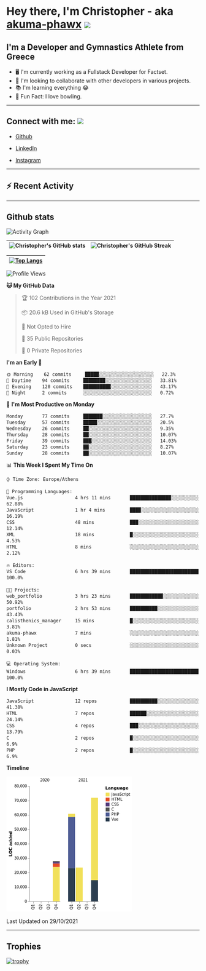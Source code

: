 # Hey there, I'm Christopher - aka [akuma-phawx](https://github.com/akuma-phawx) <img src = "https://raw.githubusercontent.com/MartinHeinz/MartinHeinz/master/wave.gif" width = 50px>

## I'm a Developer and Gymnastics Athlete from Greece

- 🖥️ I'm currently working as a Fullstack Developer for Factset.
- 🤲 I'm looking to collaborate with other developers in various projects.
- 📚 I'm learning everything 😂
- 🎳 Fun Fact: I love bowling.

---

## Connect with me: <img src='https://raw.githubusercontent.com/ShahriarShafin/ShahriarShafin/main/Assets/handshake.gif' width="100px">

- [Github](https://github.com/akuma-phawx)

- [LinkedIn](https://www.linkedin.com/in/christopher-vradis-3b9a68151/)

- [Instagram](https://www.instagram.com/chris.vrd_sw/)

---

## ⚡ Recent Activity

<!--START_SECTION:activity-->
<!--END_SECTION:activity-->

---

## Github stats

![Activity Graph](https://activity-graph.herokuapp.com/graph?username=akuma-phawx&theme=dracula)

| ![Christopher's GitHub stats](https://github-readme-stats.vercel.app/api?username=akuma-phawx&show_icons=true&theme=dracula) | ![Christopher's GitHub Streak](https://github-readme-streak-stats.herokuapp.com/?user=akuma-phawx&theme=dracula) |
| ---------------------------------------------------------------------------------------------------------------------------- | ---------------------------------------------------------------------------------------------------------------- |

| [![Top Langs](https://github-readme-stats.vercel.app/api/top-langs/?username=akuma-phawx&show_icons=true&theme=radical)](https://github.com/akuma-phawx/github-readme-stats) |
| ---------------------------------------------------------------------------------------------------------------------------------------------------------------------------- |

<!--START_SECTION:waka-->
![Profile Views](http://img.shields.io/badge/Profile%20Views-1-blue)

**🐱 My GitHub Data** 

> 🏆 102 Contributions in the Year 2021
 > 
> 📦 20.6 kB Used in GitHub's Storage 
 > 
> 🚫 Not Opted to Hire
 > 
> 📜 35 Public Repositories 
 > 
> 🔑 0 Private Repositories  
 > 
**I'm an Early 🐤** 

```text
🌞 Morning    62 commits     █████░░░░░░░░░░░░░░░░░░░░   22.3% 
🌆 Daytime    94 commits     ████████░░░░░░░░░░░░░░░░░   33.81% 
🌃 Evening    120 commits    ██████████░░░░░░░░░░░░░░░   43.17% 
🌙 Night      2 commits      ░░░░░░░░░░░░░░░░░░░░░░░░░   0.72%

```
📅 **I'm Most Productive on Monday** 

```text
Monday       77 commits     ███████░░░░░░░░░░░░░░░░░░   27.7% 
Tuesday      57 commits     █████░░░░░░░░░░░░░░░░░░░░   20.5% 
Wednesday    26 commits     ██░░░░░░░░░░░░░░░░░░░░░░░   9.35% 
Thursday     28 commits     ██░░░░░░░░░░░░░░░░░░░░░░░   10.07% 
Friday       39 commits     ███░░░░░░░░░░░░░░░░░░░░░░   14.03% 
Saturday     23 commits     ██░░░░░░░░░░░░░░░░░░░░░░░   8.27% 
Sunday       28 commits     ██░░░░░░░░░░░░░░░░░░░░░░░   10.07%

```


📊 **This Week I Spent My Time On** 

```text
⌚︎ Time Zone: Europe/Athens

💬 Programming Languages: 
Vue.js                   4 hrs 11 mins       ███████████████░░░░░░░░░░   62.88% 
JavaScript               1 hr 4 mins         ████░░░░░░░░░░░░░░░░░░░░░   16.19% 
CSS                      48 mins             ███░░░░░░░░░░░░░░░░░░░░░░   12.14% 
XML                      18 mins             █░░░░░░░░░░░░░░░░░░░░░░░░   4.53% 
HTML                     8 mins              ░░░░░░░░░░░░░░░░░░░░░░░░░   2.12%

🔥 Editors: 
VS Code                  6 hrs 39 mins       █████████████████████████   100.0%

🐱‍💻 Projects: 
web_portfolio            3 hrs 23 mins       ████████████░░░░░░░░░░░░░   50.92% 
portfolio                2 hrs 53 mins       ██████████░░░░░░░░░░░░░░░   43.43% 
calisthenics_manager     15 mins             █░░░░░░░░░░░░░░░░░░░░░░░░   3.81% 
akuma-phawx              7 mins              ░░░░░░░░░░░░░░░░░░░░░░░░░   1.81% 
Unknown Project          0 secs              ░░░░░░░░░░░░░░░░░░░░░░░░░   0.03%

💻 Operating System: 
Windows                  6 hrs 39 mins       █████████████████████████   100.0%

```

**I Mostly Code in JavaScript** 

```text
JavaScript               12 repos            ██████████░░░░░░░░░░░░░░░   41.38% 
HTML                     7 repos             ██████░░░░░░░░░░░░░░░░░░░   24.14% 
CSS                      4 repos             ███░░░░░░░░░░░░░░░░░░░░░░   13.79% 
C                        2 repos             █░░░░░░░░░░░░░░░░░░░░░░░░   6.9% 
PHP                      2 repos             █░░░░░░░░░░░░░░░░░░░░░░░░   6.9%

```


**Timeline**

![Chart not found](https://raw.githubusercontent.com/akuma-phawx/akuma-phawx/main/charts/bar_graph.png) 


 Last Updated on 29/10/2021
<!--END_SECTION:waka-->

---

## Trophies

[![trophy](https://github-profile-trophy.vercel.app/?username=akuma-phawx&theme=onedark)](https://github.com/ryo-ma/github-profile-trophy)
